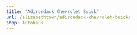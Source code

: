 ```yaml
---
title: "Adirondack Chevrolet Buick"
url: /elizabethtown/adirondack-chevrolet-buick/
shop: Autohaus
---
```

